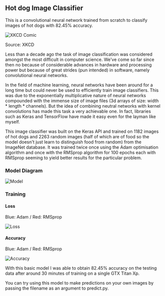 ## Hot dog Image Classifier

This is a convolutional neural network trained from scratch to classify images of hot dogs with 82.45% accuracy.

![XKCD Comic](https://i.imgur.com/VBgGzbF.png)

Source: XKCD

Less than a decade ago the task of image classification was considered amongst the most difficult in computer science. We've come so far since then no because of considerable advances in hardware and processing power but because of great strides (pun intended) in software, namely convolutional neural networks.

In the field of machine learning, neural networks have been around for a long time but could never be used to efficiently train image classifiers. This was due to the exponentially multiplicative nature of neural networks compounded with the immense size of image files (3d arrays of size: width * length * channels). But the idea of combining neutral networks with kernel convolutions has made this task a very achievable one. In fact, libraries such as Keras and TensorFlow have made it easy even for the layman like myself.

This image classifier was built on the Keras API and trained on 1182 images of hot dogs and 2263 random images (half of which are of food so the model doesn't just learn to distinguish food from random) from the ImageNet database. It was trained twice once using the Adam optimisation algorithm and once with the RMSprop algorithm for 100 epochs each with RMSprop seeming to yield better results for the particular problem.

### Model Diagram

![Model](https://i.imgur.com/52NQxwt.png)

### Training

#### Loss

Blue: Adam / Red: RMSprop

![Loss](https://i.imgur.com/htR6ZdF.png)

#### Accuracy

Blue: Adam / Red: RMSprop

![Accuracy](https://i.imgur.com/asc2k24.png)

With this basic model I was able to obtain 82.45% accuracy on the testing data after around 30 minutes of training on a single GTX Titan Xp.

You can try using this model to make predictions on your own images by passing the filename as an argument to predict.py.
